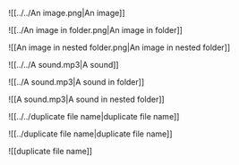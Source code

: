 ![[../../An image.png|An image]]

![[../An image in folder.png|An image in folder]]

![[An image in nested folder.png|An image in nested folder]]

![[../../A sound.mp3|A sound]]

![[../A sound.mp3|A sound in folder]]

![[A sound.mp3|A sound in nested folder]]

![[../../duplicate file name|duplicate file name]]

![[../duplicate file name|duplicate file name]]

![[duplicate file name]]
